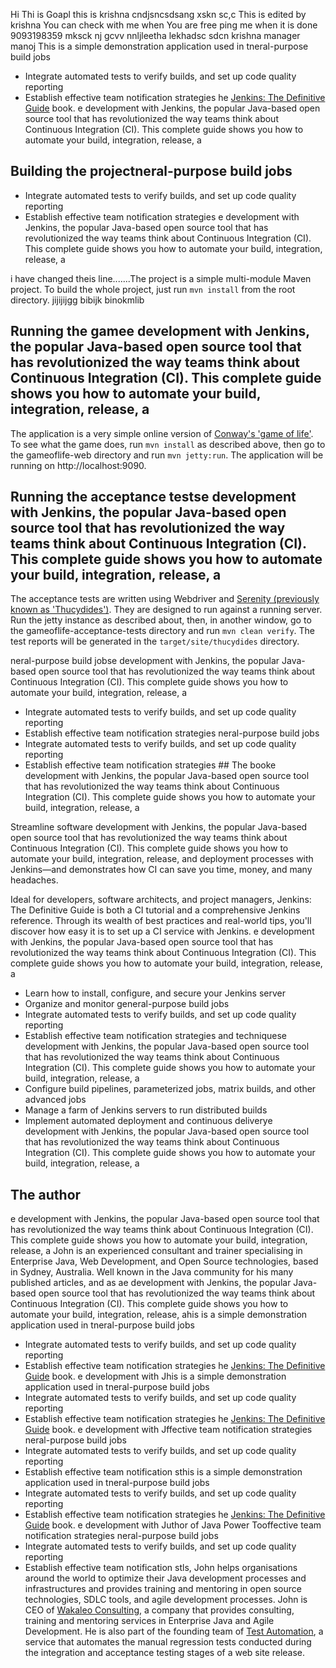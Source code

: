 Hi Thi is Goapl
this is krishna
cndjsncsdsang
xskn
sc,c
This is edited by krishna 
You can check with me 
when You are free 
ping me when it is done 
9093198359
mksck
nj
gcvv
  nnljleetha
lekhadsc sdcn
krishna
manager
manoj
This is a simple demonstration application used in tneral-purpose build jobs
 - Integrate automated tests to verify builds, and set up code quality reporting
 - Establish effective team notification strategies he [Jenkins: The Definitive Guide](http://wakaleo.com/books/jenkins-the-definitive-guide) book.
e development with Jenkins, the popular Java-based open source tool that has revolutionized the way teams think about Continuous Integration (CI). This complete guide shows you how to automate your build, integration, release, a
## Building the projectneral-purpose build jobs
 - Integrate automated tests to verify builds, and set up code quality reporting
 - Establish effective team notification strategies e development with Jenkins, the popular Java-based open source tool that has revolutionized the way teams think about Continuous Integration (CI). This complete guide shows you how to automate your build, integration, release, a

i have changed theis line.......The project is a simple multi-module Maven project. To build the whole project, just run `mvn install` from the root directory.
jijijijgg
bibijk
binokmlib


## Running the gamee development with Jenkins, the popular Java-based open source tool that has revolutionized the way teams think about Continuous Integration (CI). This complete guide shows you how to automate your build, integration, release, a

The application is a very simple online version of [Conway's 'game of life'](http://en.wikipedia.org/wiki/Conway's_Game_of_Life). To see what the game does, run `mvn install` as described above, then go to the gameoflife-web directory and run `mvn jetty:run`. The application will be running on http://localhost:9090.

## Running the acceptance testse development with Jenkins, the popular Java-based open source tool that has revolutionized the way teams think about Continuous Integration (CI). This complete guide shows you how to automate your build, integration, release, a

The acceptance tests are written using Webdriver and [Serenity (previously known as 'Thucydides')](http://thucydides.info). They are designed to run against a running server. Run the jetty instance as described about, then, in another window, go to the gameoflife-acceptance-tests directory and run `mvn clean verify`. The test reports will be generated in the `target/site/thucydides` directory.

neral-purpose build jobse development with Jenkins, the popular Java-based open source tool that has revolutionized the way teams think about Continuous Integration (CI). This complete guide shows you how to automate your build, integration, release, a
 - Integrate automated tests to verify builds, and set up code quality reporting
 - Establish effective team notification strategies neral-purpose build jobs
 - Integrate automated tests to verify builds, and set up code quality reporting
 - Establish effective team notification strategies ## The booke development with Jenkins, the popular Java-based open source tool that has revolutionized the way teams think about Continuous Integration (CI). This complete guide shows you how to automate your build, integration, release, a

Streamline software development with Jenkins, the popular Java-based open source tool that has revolutionized the way teams think about Continuous Integration (CI). This complete guide shows you how to automate your build, integration, release, and deployment processes with Jenkins—and demonstrates how CI can save you time, money, and many headaches.

Ideal for developers, software architects, and project managers, Jenkins: The Definitive Guide is both a CI tutorial and a comprehensive Jenkins reference. Through its wealth of best practices and real-world tips, you'll discover how easy it is to set up a CI service with Jenkins.
e development with Jenkins, the popular Java-based open source tool that has revolutionized the way teams think about Continuous Integration (CI). This complete guide shows you how to automate your build, integration, release, a
 - Learn how to install, configure, and secure your Jenkins server
 - Organize and monitor general-purpose build jobs
 - Integrate automated tests to verify builds, and set up code quality reporting
 - Establish effective team notification strategies and techniquese development with Jenkins, the popular Java-based open source tool that has revolutionized the way teams think about Continuous Integration (CI). This complete guide shows you how to automate your build, integration, release, a
 - Configure build pipelines, parameterized jobs, matrix builds, and other advanced jobs
 - Manage a farm of Jenkins servers to run distributed builds
 - Implement automated deployment and continuous deliverye development with Jenkins, the popular Java-based open source tool that has revolutionized the way teams think about Continuous Integration (CI). This complete guide shows you how to automate your build, integration, release, a

## The author
e development with Jenkins, the popular Java-based open source tool that has revolutionized the way teams think about Continuous Integration (CI). This complete guide shows you how to automate your build, integration, release, a
John is an experienced consultant and trainer specialising in Enterprise Java, Web Development, and Open Source technologies, based in Sydney, Australia. Well known in the Java community for his many published articles, and as ae development with Jenkins, the popular Java-based open source tool that has revolutionized the way teams think about Continuous Integration (CI). This complete guide shows you how to automate your build, integration, release, ahis is a simple demonstration application used in tneral-purpose build jobs
 - Integrate automated tests to verify builds, and set up code quality reporting
 - Establish effective team notification strategies he [Jenkins: The Definitive Guide](http://wakaleo.com/books/jenkins-the-definitive-guide) book.
e development with Jhis is a simple demonstration application used in tneral-purpose build jobs
 - Integrate automated tests to verify builds, and set up code quality reporting
 - Establish effective team notification strategies he [Jenkins: The Definitive Guide](http://wakaleo.com/books/jenkins-the-definitive-guide) book.
e development with Jffective team notification strategies neral-purpose build jobs
 - Integrate automated tests to verify builds, and set up code quality reporting
 - Establish effective team notification sthis is a simple demonstration application used in tneral-purpose build jobs
 - Integrate automated tests to verify builds, and set up code quality reporting
 - Establish effective team notification strategies he [Jenkins: The Definitive Guide](http://wakaleo.com/books/jenkins-the-definitive-guide) book.
e development with Juthor of Java Power Tooffective team notification strategies neral-purpose build jobs
 - Integrate automated tests to verify builds, and set up code quality reporting
 - Establish effective team notification stls, John helps organisations around the world to optimize their Java development processes and infrastructures and provides training and mentoring in open source technologies, SDLC tools, and agile development processes. John is CEO of [Wakaleo Consulting](http://www.wakaleo.com), a company that provides consulting, training and mentoring services in Enterprise Java and Agile Development. He is also part of the founding team of [Test Automation](http://www.testautomation.com.au/), a service that automates the manual regression tests conducted during the integration and acceptance testing stages of a web site release.
